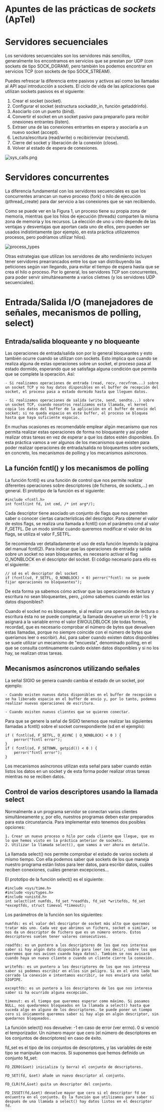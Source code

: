 Apuntes de las prácticas de *sockets* (**ApTel**)
=================================================



# Servidores secuenciales

Los servidores secuenciales son los servidores más sencillos, generalmente los encontramos en servicios que se prestan por UDP (con sockets de tipo SOCK_DGRAM), pero también los podemos encontrar en servicios TCP (con sockets de tipo SOCK_STREAM).

Puedes refrescar la diferencia entre pasivos y activos así como las llamadas al API aquí introducción a sockets. El ciclo de vida de las aplicaciones que utilizan sockets pasivos es el siguiente:

1. Crear el socket (socket).
2. Configurar el socket (estructura sockaddr_in, función getaddrinfo).
3. Asociarlo con un puerto (bind).
4. Convertir el socket en un socket pasivo para prepararlo para recibir onexiones entrantes (listen).
5. Extraer una de las conexiones entrantes en espera y asociarla a un nuevo socket (accept).
6. Lectura/escritura (read/write) o recibir/enviar (recv/send).
7. Cierre del socket y liberación de la conexión (close).
8. Volver al estado de espera de conexiones.

![sys_calls.png](sys_calls.png)



# Servidores concurrentes

La diferencia fundamental con los servidores secuenciales es que los concurrentes arrancan un nuevo proceso (fork) o hilo de ejecución (pthread_create) para dar servicio a las conexiones que se van recibiendo.

Como se puede ver en la Figura 1, un proceso tiene su propia zona de memoria, mientras que los hilos de ejecución (threads) comparten la misma zona de memoria y los recursos. La elección de uno u otro depende de las ventajas y desventajas que aportan cada uno de ellos, pero pueden ser usados indistintamente (por ejemplo, en esta práctica utilizaremos procesos, pero podríamos utilizar hilos).

![process_types](process_types.png "Figura 1")

Otras estrategias que utilizan los servidores de alto rendimiento incluyen tener servidores prearrancados entre los que van distribuyendo las peticiones según van llegando, para evitar el tiempo de espera hasta que se crea el hilo o proceso. Por lo general, los servidores TCP son concurrentes, para poder servir simultáneamente a varios clietnes (y los servidores UDP secuenciales).



# Entrada/Salida I/O (manejadores de señales, mecanismos de polling, select)

## Entrada/salida bloqueante y no bloqueante

Las operaciones de entrada/salida son por lo general bloqueantes y esto también ocurre cuando se utilizan con sockets. Esto implica que cuando se realiza alguna de estas operaciones sobre un socket, el proceso pasa al estado dormido, esperando que se satisfaga alguna condición que permita que se complete la operación. Así:

	- Si realizamos operaciones de entrada (read, recv, recvfrom...) sobre un socket TCP y no hay datos disponibles en el buffer de recepción del socket, el proceso pasa a estado dormido hasta que lleguen datos.

	- Si realizamos operaciones de salida (write, send, sendto...) sobre un socket TCP, cuando nosotros realizamos esta llamada, el kernel copia los datos del buffer de la aplicación en el buffer de envío del socket; si no queda espacio en este buffer, el proceso se bloquea hasta que haya suficiente espacio.

En muchas ocasiones es recomendable emplear algún mecanismo que nos permita realizar estas operaciones de forma no bloqueante y así poder realizar otras tareas en vez de esperar a que los datos estén disponibles. En esta práctica vamos a ver algunos de los mecanismos que existen para poder realizar operaciones de entrada/salida no bloqueantes sobre sockets, en concreto, los mecanismos de polling y los mecanismos asíncronos.

## La función fcntl() y los mecanismos de polling

La función fcntl() es una función de control que nos permite realizar diferentes operaciones sobre descriptores (de ficheros, de sockets,...) en general. El prototipo de la función es el siguiente:

	#include <fcntl.h>
	int fcntl(int fd, int cmd, /* int arg*/);

Cada descriptor tiene asociado un conjunto de flags que nos permiten saber o conocer ciertas características del descriptor. Para obtener el valor de estos flags, se realiza una llamada a fcntl() con el parámetro cmd al valor F_GETFL. De un modo similar cuando queremos modificar el valor de los flags, se utiliza el valor F_SETFL.

Se recomienda ver detalladamente el uso de esta función leyendo la página del manual fcntl(2). Para indicar que las operaciones de entrada y salida sobre un socket no sean bloqueantes, es necesario activar el flag O_NONBLOCK en el descriptor del socket. El código necesario para ello es el siguiente:

	// sd es el descriptor del socket
	if (fcntl(sd, F_SETFL, O_NONBLOCK) < 0) perror("fcntl: no se puede fijar operaciones no bloqueantes");

De esta forma ya sabemos cómo activar que las operaciones de lectura y escritura no sean bloqueantes, pero, ¿cómo sabemos cuando están los datos disponibles?:

Cuando el socket no es bloqueante, si al realizar una operación de lectura o escritura ésta no se puede completar, la llamada devuelve un error (-1) y le asignará a la variable errno el valor EWOULDBLOCK (de todas formas, recordad, que es necesario comprobar el número de bytes que devuelven estas llamadas, porque no siempre coincide con el número de bytes que queríamos leer o escribir). Así, para saber cuando existen datos disponibles se suele utilizar un mecanismo de "encuesta", denominado polling, en el que se consulta continuamente cuándo existen datos disponibles y si no los hay, se realizan otras tareas.

## Mecanismos asíncronos utilizando señales

La señal SIGIO se genera cuando cambia el estado de un socket, por ejemplo:

	- Cuando existen nuevos datos disponibles en el buffer de recepción o se ha liberado espacio en el buffer de envío y, por lo tanto, podemos realizar nuevas operaciones de escritura.

	- Cuando existen nuevos clientes que se quieren conectar.

Para que se genere la señal de SIGIO tenemos que realizar las siguientes llamadas a fcntl() sobre el socket correspondiente (sd en el ejemplo):

	if ( fcntl(sd, F_SETFL, O_ASYNC | O_NONBLOCK) < 0 ) {
		perror("fcntl error");
	}
	if ( fcntl(sd, F_SETOWN, getpid()) < 0 ) {
		perror("fcntl error");
	}

Los mecanismos asíncronos utilizan esta señal para saber cuando están listos los datos en un socket y de esta forma poder realizar otras tareas mientras no se reciben datos.

## Control de varios descriptores usando la llamada select

Normalmente a un programa servidor se conectan varios clientes simultáneamente y, por ello, nuestros programas deben estar preparados para esta circunstancia. Para implementar esto tenemos dos posibles opciones:

	1. Crear un nuevo proceso o hilo por cada cliente que llegue, que es lo que hemos visto en la práctica anterior de sockets.
	2. Utilizar la llamada select(), que vamos a ver ahora en detalle.

La llamada select() nos permite comprobar el estado de varios sockets al mismo tiempo. Con ella podemos saber qué sockets de los que maneja nuestro programa están listos para leer datos, para escribir datos, cuáles reciben conexiones, cuáles generan excepciones...

El prototipo de la función select() es el siguiente:

	#include <sys/time.h>
	#include <sys/types.h>
	#include <unistd.h>
	int select(int numfds, fd_set *readfds, fd_set *writefds, fd_set *exceptfds, struct timeval *timeout);

Los parámetros de la función son los siguientes:

	numfds: es el valor del descriptor de socket más alto que queremos tratar más uno. Cada vez que abrimos un fichero, socket o similar, se nos da un descriptor de fichero que es un número entero. Estos descriptores suelen tener valores consecutivos.

	readfds: es un puntero a los descriptores de los que nos interesa saber si hay algún dato disponible para leer (es decir, sobre los que queremos que nos avisen cuando haya datos). También se nos avisará cuando haya un nuevo cliente o cuando un cliente cierre la conexión.

	writefds: es un puntero a los descriptores de los que nos interesa saber si podemos escribir en ellos sin peligro. Si en el otro lado han cerrado la conexión e intentamos escribir, se nos enviará una señal SIGPIPE.

	exceptfds: es un puntero a los descriptores de los que nos interesa saber si ha ocurrido alguna excepción.

	timeout: es el tiempo que queremos esperar como máximo. Si pasamos NULL, nos quedaremos bloqueados en la llamada a select() hasta que suceda algo en alguno de los descriptores. Se puede poner un tiempo cero si únicamente queremos saber si hay algo en algún descriptor, sin quedarnos bloqueados.

La función select() nos devuelve:
	-1 en caso de error (ver errno).
	0 si venció el temporizador.
	Un número mayor que cero (el número de descriptores en los conjuntos de descriptores) en caso de éxito.

fd_set es el tipo de los conjuntos de descriptores, y las variables de este tipo se manipulan con macros. Si suponemos que hemos definido un conjunto fd_set:

	FD_ZERO(&set) inicializa (y borra) el conjunto de descriptores.

	FD_SET(fd, &set) añade un nuevo descriptor al conjunto.

	FD_CLR(fd,&set) quita un descriptor del conjunto.

	FD_ISSET(fd,&set) devuelve mayor que cero si el descriptor fd se encuentra en el conjunto. Es la función que utilizamos para saber si después de una llamada a select() hay datos listos en el descriptor fd.

